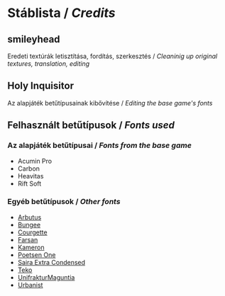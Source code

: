 # Stáblista / *Credits*

## smileyhead
Eredeti textúrák letisztítása, fordítás, szerkesztés / *Cleaninig up original textures, translation, editing*

## Holy Inquisitor
Az alapjáték betűtípusainak kibővítése / *Editing the base game's fonts*

## Felhasznált betűtípusok / *Fonts used*
### Az alapjáték betűtípusai / *Fonts from the base game*
- Acumin Pro
- Carbon
- Heavitas
- Rift Soft

### Egyéb betűtípusok / *Other fonts*
- [Arbutus](https://fonts.google.com/specimen/Arbutus)
- [Bungee](https://fonts.google.com/specimen/Bungee)
- [Courgette](https://fonts.google.com/specimen/Courgette)
- [Farsan](https://fonts.google.com/specimen/Farsan)
- [Kameron](https://fonts.google.com/specimen/Kameron)
- [Poetsen One](https://fonts.google.com/specimen/Poetsen+One)
- [Saira Extra Condensed](https://fonts.google.com/specimen/Saira+Extra+Condensed)
- [Teko](https://fonts.google.com/specimen/Teko)
- [UnifrakturMaguntia](https://fonts.google.com/specimen/UnifrakturMaguntia)
- [Urbanist](https://fonts.google.com/specimen/Urbanist)
